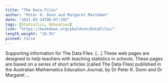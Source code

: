```yaml
---
title: "The Data Files"
author: "Peter K. Dunn and Margaret Marshman"
date: "2021-03-24T06:07:29Z"
tags: [Statistics, Education]
link: "https://bookdown.org/pkaldunn/DataFiles/"
length_weight: "10.5%"
pinned: false
---
```


Supporting information for The Data Files. [...] These web pages are designed to help teachers with teaching statistics in schools. These pages are based on a series of short articles
(called The Data Files)
published in the
Australian Mathematics Education Journal,
by
Dr Peter K. Dunn
and
Dr Margaret ...
